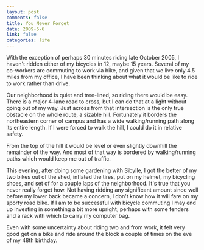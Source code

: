 ```yaml
--- 
layout: post
comments: false
title: You Never Forget
date: 2009-5-6
link: false
categories: life
---
```

With the exception of perhaps 30 minutes riding late October 2005, I haven't ridden either of my bicycles in 12, maybe 15 years. Several of my co-workers are commuting to work via bike, and given that we live only 4.5 miles from my office, I have been thinking about what it would be like to ride to work rather than drive.

Our neighborhood is quiet and tree-lined, so riding there would be easy. There is a major 4-lane road to cross, but I can do that at a light without going out of my way. Just across from that intersection is the only true obstacle on the whole route, a sizable hill. Fortunately it borders the northeastern corner of campus and has a wide walking/running path along its entire length. If I were forced to walk the hill, I could do it in relative safety.

From the top of the hill it would be level or even slightly downhill the remainder of the way. And most of that way is bordered by walking/running paths which would keep me out of traffic.

This evening, after doing some gardening with Sibylle, I got the better of my two bikes out of the shed, inflated the tires, put on my helmet, my bicycling shoes, and set of for a couple laps of the neighborhood. It's true that you never really forget how. Not having ridding any significant amount since well before my lower back became a concern, I don't know how it will fare on my sporty road bike. If I am to be successful with bicycle commuting I may end up investing in something a bit more upright, perhaps with some fenders and a rack with which to carry my computer bag.

Even with some uncertainty about riding two and from work, it felt very good get on a bike and ride around the block a couple of times on the eve of my 48th birthday.
